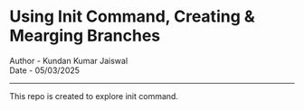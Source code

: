 # Using Init Command, Creating & Mearging Branches
Author - Kundan Kumar Jaiswal <br>
Date - 05/03/2025
<hr>
This repo is created to explore init command.
